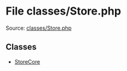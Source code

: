 File classes/Store.php
=========

Source: [classes/Store.php](https://github.com/PrestaShop/PrestaShop/blob/1.5.6.1/classes/Store.php)


Classes
-------

* [StoreCore](class.StoreCore.md)

